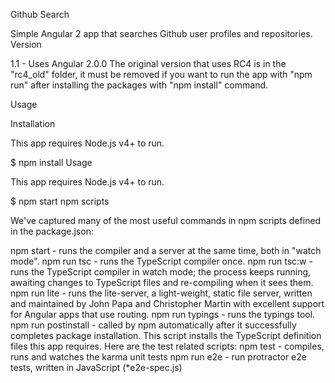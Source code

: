 Github Search

Simple Angular 2 app that searches Github user profiles and repositories. 
Version

1.1 - Uses Angular 2.0.0 The original version that uses RC4 is in the "rc4_old" folder, it must be removed if you want to run the app with "npm run" after installing the packages with "npm install" command.

Usage

Installation

This app requires Node.js v4+ to run.

$ npm install
Usage

This app requires Node.js v4+ to run.

$ npm start
npm scripts

We've captured many of the most useful commands in npm scripts defined in the package.json:

npm start - runs the compiler and a server at the same time, both in "watch mode".
npm run tsc - runs the TypeScript compiler once.
npm run tsc:w - runs the TypeScript compiler in watch mode; the process keeps running, awaiting changes to TypeScript files and re-compiling when it sees them.
npm run lite - runs the lite-server, a light-weight, static file server, written and maintained by John Papa and Christopher Martin with excellent support for Angular apps that use routing.
npm run typings - runs the typings tool.
npm run postinstall - called by npm automatically after it successfully completes package installation. This script installs the TypeScript definition files this app requires. Here are the test related scripts:
npm test - compiles, runs and watches the karma unit tests
npm run e2e - run protractor e2e tests, written in JavaScript (*e2e-spec.js)